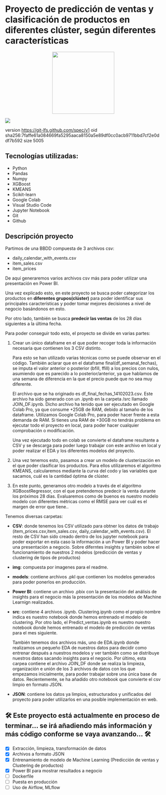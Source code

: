 # Proyecto de predicción de ventas y clasificación de productos en diferentes clúster, según diferentes características


<p align="center">
   <img align="center" width="200" src="https://raw.githubusercontent.com/Sergiochueco-94/DSmarket_cluster_y_prediction/main/img/DsMarket.PNG" />
</p>

 <p align="left">
   <img src="https://img.shields.io/badge/STATUS-EN%20DESAROLLO-green">
</p>

version https://git-lfs.github.com/spec/v1
oid sha256:7faffe61a084669fa5295aaca8150a5e89df0cc0acb9711bbd7cf2e0ddf7b592
size 5005

## Tecnologías utilizadas:

 - Python
 - Pandas
 - Numpy
 - XGBoost
 - KMEANS
 - Scikit-learn
 - Google Colab
 - Visual Studio Code
 - Jupyter Notebook
 - Git
 - Github


## Descripción proyecto

Partimos de una BBDD compuesta de 3 archivos csv:

- daily_calendar_with_events.csv
- item_sales.csv
- item_prices

De aquí generaremos varios archivos csv más para poder utilizar una presentación en Power BI.

Una vez explicado esto, en este proyecto se busca poder categorizar los productos en **diferentes grupos(clúster)** para poder identificar sus principales características y poder tomar mejores decisiones a nivel de negocio basándonos en esto.

Por otro lado, también se busca **predecir las ventas** de los 28 días siguientes a la última fecha.

Para poder conseguir todo esto, el proyecto se divide en varias partes:

1) Crear un único dataframe en el que poder recoger toda la información necesaria que contienen los 3 CSV distinto.

   Para esto se han utilizado varias técnicas como se puede observar en el código.
   También aclarar que en el dataframe final(df_semanal_fechas), se imputa el valor anterior o posterior (bfill, ffill) a los precios con nulos, asumiendo que es parecido a lo posterior/anterior, ya que hablamos de una semana de diferencia en la que el precio puede que no sea muy diferente.

   El archivo que se ha originado es df_final_fechas_14102023.csv. Este archivo ha sido generado con un .ipynb en la carpeta /src llamado JOIN_DF.ipynb. Dicho archivo ha tenido que ser ejecutado en Google Colab Pro, ya que consume +25GB de RAM, debido al tamaño de los  dataframe. Utilizamos Google Colab Pro, para poder hacer frente a esta demanda de RAM. 
   Si tienes una RAM de +30GB no tendrás problema en ejecutar todo el proyecto en local, para poder hacer cualquier comprobación o modificación.
   
   Una vez ejecutado todo en colab se convierte el dataframe resultante a CSV y se descarga para poder luego trabajar con este archivo en local y poder realizar el EDA y los diferentes modelos del proyecto.

2) Una vez tenemos esto, pasamos a crear un modelo de clusterización en el que poder clasificar los productos. Para ellos utilizaremos el algoritmo KMEANS, calcularemos mediante la curva del codo y las variables que sacamos, cuál es la cantidad óptima de clúster.

3) En este punto, generamos otro modelo a través de el algoritmo XGBoostRegressor, con el que pretendemos predecir la venta durante los próximos 28 días. Evaluaremos como de buenos es nuestro modelo modelo con diferentes métricas como el RMSE para ver cuál es el margen de error que tiene..



Tenemos diversas carpetas:

 - **CSV**: donde tenemos los CSV utilizado para obtner los datos de trabajo (item_prices.csv,item_sales.csv, daily_calendar_with_events.csv). El resto de CSV han sido creado dentro de los jupyter notebook para poder exportar en esta caso la información a un Power BI y poder hacer una presentación a negocio. Sobre diferntes insights y también sobre el funcionamiento de nuestros 2 modelos (predicción de ventas y clustering de tipos de productos)

 - **img**: compuesta por imagenes para el readme.

 - **models**: contiene archivos .pkl que contienen los modelos generados para poder ponerlos en producción.

 - **Power BI**: contiene un archivo .pbix con la presentación del análisis de insights para el negocio más la presentación de los modelos de Machine Learnign realizados.

 - **src**:  contiene 4 archivos .ipynb. Clustering.ipynb como el propio nombre indica es nuestro notebook donde hemos entrenado el modelo de clustering. Por otro lado, el Predict_ventas.ipynb es nuestro nuestro notebook donde hemos entrenado el modelo de predicción de ventas para el mes siguiente.

   También tenemos dos archivos más, uno de EDA.ipynb donde realizamos un pequeño EDA de nuestros datos para decidir como entrenar después a nuestros modelos y ver también como se distribuye nuestros datos sacando insights para el negocio.
   Por último, esta carpea contiene el archivo JOIN_DF donde se realiza la limpieza, organización e unión de los 3 archivos de datos con los que empezamos inicialmente, para poder trabajar sobre una única base de datos. Recientemente, se ha añadido otro notebook que convierte el csv limpio en formato JSON.

- **JSON**: contiene los datos ya limpios, estructurados y unificados del proyecto para poder utilizarlos en una posible implementación en web.


## 🛠️ Este proyecto está actualmente en proceso de terminar... se irá añadiendo más información y más código conforme se vaya avanzando... 🛠️

- [x] Extracción, limpieza, transformación de datos
- [x] Archivos a formato JSON
- [x] Entrenamiento de modelo de Machine Learning (Predicción de ventas y Clustering de productos)
- [x] Power BI para mostrar resultados a negocio
- [ ] Dockerfile
- [ ] Puesta en producción
- [ ] Uso de Airflow, MLflow